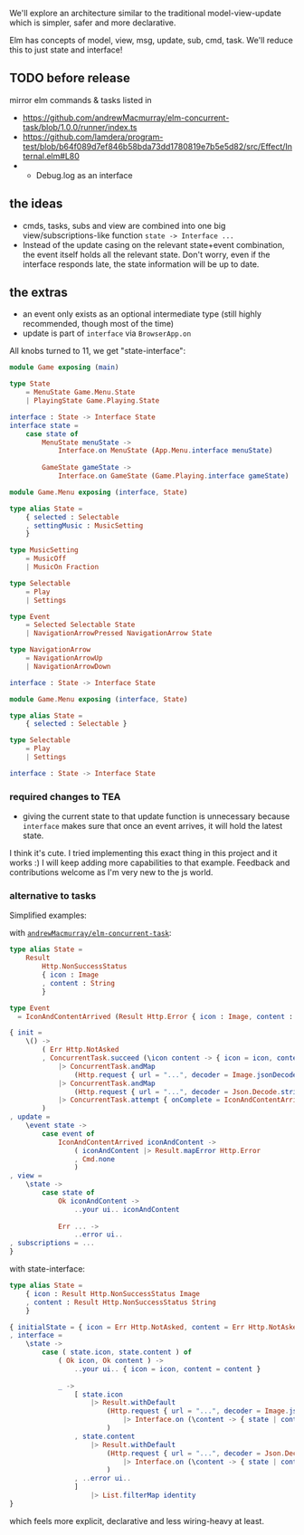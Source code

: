We'll explore an architecture similar to the traditional model-view-update
which is simpler, safer and more declarative.

Elm has concepts of model, view, msg, update, sub, cmd, task.
We'll reduce this to just state and interface!

## TODO before release

mirror elm commands & tasks listed in
  - https://github.com/andrewMacmurray/elm-concurrent-task/blob/1.0.0/runner/index.ts
  - https://github.com/lamdera/program-test/blob/b64f089d7ef846b58bda73dd1780819e7b5e5d82/src/Effect/Internal.elm#L80
  - + Debug.log as an interface

## the ideas
- cmds, tasks, subs and view are combined into one big view/subscriptions-like function
  `state -> Interface ...`
- Instead of the update casing on the relevant state+event combination,
  the event itself holds all the relevant state.
  Don't worry, even if the interface responds late, the state information will be up to date.

## the extras
- an event only exists as an optional intermediate type (still highly recommended, though most of the time)
- update is part of `interface` via `BrowserApp.on`

All knobs turned to 11, we get "state-interface":

```elm
module Game exposing (main)

type State
    = MenuState Game.Menu.State
    | PlayingState Game.Playing.State

interface : State -> Interface State
interface state =
    case state of
        MenuState menuState ->
            Interface.on MenuState (App.Menu.interface menuState)
        
        GameState gameState ->
            Interface.on GameState (Game.Playing.interface gameState)
```
```elm
module Game.Menu exposing (interface, State)

type alias State =
    { selected : Selectable
    , settingMusic : MusicSetting
    }

type MusicSetting
    = MusicOff
    | MusicOn Fraction

type Selectable
    = Play
    | Settings

type Event
    = Selected Selectable State
    | NavigationArrowPressed NavigationArrow State

type NavigationArrow
    = NavigationArrowUp
    | NavigationArrowDown

interface : State -> Interface State
```
```elm
module Game.Menu exposing (interface, State)

type alias State =
    { selected : Selectable }

type Selectable
    = Play
    | Settings

interface : State -> Interface State
```

### required changes to TEA
- giving the current state to that update function is unnecessary because `interface`
  makes sure that once an event arrives, it will hold the latest state.

I think it's cute. I tried implementing this exact thing in this project and it works :)
I will keep adding more capabilities to that example. Feedback and contributions welcome
as I'm very new to the js world.

### alternative to tasks

Simplified examples:

with [`andrewMacmurray/elm-concurrent-task`](https://dark.elm.dmy.fr/packages/andrewMacmurray/elm-concurrent-task/latest/):
```elm
type alias State =
    Result
        Http.NonSuccessStatus
        { icon : Image
        , content : String
        }

type Event  
  = IconAndContentArrived (Result Http.Error { icon : Image, content : String })

{ init =
    \() ->
        ( Err Http.NotAsked
        , ConcurrentTask.succeed (\icon content -> { icon = icon, content = content })
            |> ConcurrentTask.andMap
                (Http.request { url = "...", decoder = Image.jsonDecoder })
            |> ConcurrentTask.andMap
                (Http.request { url = "...", decoder = Json.Decode.string })
            |> ConcurrentTask.attempt { onComplete = IconAndContentArrived }
        )
, update =
    \event state ->
        case event of
            IconAndContentArrived iconAndContent ->
                ( iconAndContent |> Result.mapError Http.Error
                , Cmd.none
                )
, view =
    \state ->
        case state of
            Ok iconAndContent ->
                ..your ui.. iconAndContent
            
            Err ... ->
                ..error ui..
, subscriptions = ...
}
```
with state-interface:
```elm
type alias State =
    { icon : Result Http.NonSuccessStatus Image
    , content : Result Http.NonSuccessStatus String
    }

{ initialState = { icon = Err Http.NotAsked, content = Err Http.NotAsked }
, interface =
    \state ->
        case ( state.icon, state.content ) of
            ( Ok icon, Ok content ) ->
                ..your ui.. { icon = icon, content = content }
            
            _ ->
                [ state.icon
                    |> Result.withDefault
                        (Http.request { url = "...", decoder = Image.jsonDecoder }
                            |> Interface.on (\content -> { state | content = Ok content })
                        )
                , state.content
                    |> Result.withDefault
                        (Http.request { url = "...", decoder = Json.Decode.string }
                            |> Interface.on (\content -> { state | content = Ok content })
                        )
                , ..error ui..
                ]
                    |> List.filterMap identity
}
```
which feels more explicit, declarative and less wiring-heavy at least.
